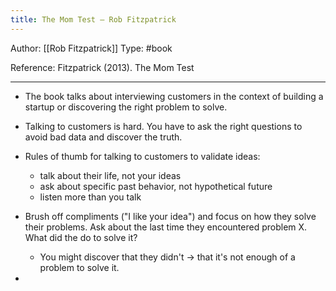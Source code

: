 ```yaml
---
title: The Mom Test – Rob Fitzpatrick
---
```


Author: [[Rob Fitzpatrick]]
Type: #book 

Reference:
Fitzpatrick (2013). The Mom Test

---

- The book talks about interviewing customers in the context of building a startup or discovering the right problem to solve.


- Talking to customers is hard. You have to ask the right questions to avoid bad data and discover the truth.
- Rules of thumb for talking to customers to validate ideas:
	- talk about their life, not your ideas
	- ask about specific past behavior, not hypothetical future
	- listen more than you talk
- Brush off compliments ("I like your idea") and focus on how they solve their problems. Ask about the last time they encountered problem X. What did the do to solve it?
	- You might discover that they didn't -> that it's not enough of a problem to solve it.
- 